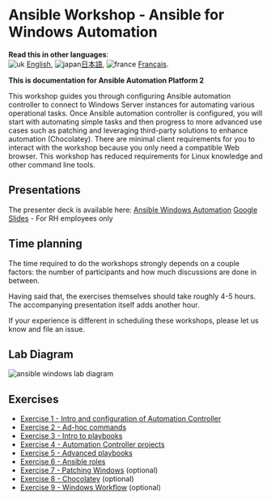 # Ansible Workshop - Ansible for Windows Automation

**Read this in other languages**:
<br>![uk](../../images/uk.png) [English](README.md),  ![japan](../../images/japan.png)[日本語](README.ja.md), ![france](../../images/fr.png) [Français](README.fr.md).
<br>

**This is documentation for Ansible Automation Platform 2**

This workshop guides you through configuring Ansible automation controller to connect to Windows Server instances for automating various operational tasks. Once Ansible automation controller is configured, you will start with automating simple tasks and then progress to more advanced use cases such as patching and leveraging third-party solutions to enhance automation (Chocolatey). There are minimal client requirements for you to interact with the workshop because you only need a compatible Web browser. This workshop has reduced requirements for Linux knowledge and other command line tools.

## Presentations

The presenter deck is available here:
[Ansible Windows Automation](../../decks/ansible_windows.pdf)
[Google Slides](https://docs.google.com/presentation/d/1RO5CQiCoqLDES1NvTI_1fQrR-oWM1NuW-uB0JRvtJzE/edit?usp=sharing) - For RH employees only

## Time planning

The time required to do the workshops strongly depends on a couple factors: the number of participants and how much discussions are done in between.

Having said that, the exercises themselves should take roughly 4-5 hours. The accompanying presentation itself adds another hour.

If your experience is different in scheduling these workshops, please let us know and file an issue.

## Lab Diagram
![ansible windows lab diagram](../../images/ansible_windows_diagram.png)

## Exercises

* [Exercise 1 - Intro and configuration of Automation Controller](1-controller)
* [Exercise 2 - Ad-hoc commands](2-adhoc)
* [Exercise 3 - Intro to playbooks](3-playbook)
* [Exercise 4 - Automation Controller projects](4-projects)
* [Exercise 5 - Advanced playbooks](5-adv-playbook)
* [Exercise 6 - Ansible roles](6-roles)
* [Exercise 7 - Patching Windows](7-win-patch) (optional)
* [Exercise 8 - Chocolatey](8-chocolatey) (optional)
* [Exercise 9 - Windows Workflow](9-win-workflow) (optional)
